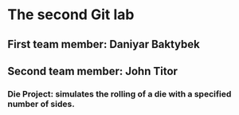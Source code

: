 # The second Git lab
## First team member: Daniyar Baktybek
## Second team member: John Titor
### Die Project: simulates the rolling of a die with a specified number of sides.
